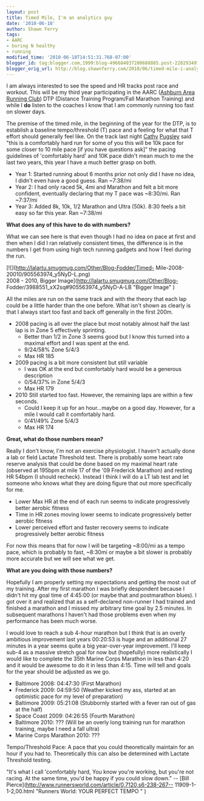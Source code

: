 ```yaml
---
layout: post
title: Timed Mile, I'm an analytics guy
date: '2010-06-18'
author: Shawn Ferry
tags:
- AARC
- boring N healthy
- running
modified_time: '2010-06-18T14:51:31.768-07:00'
blogger_id: tag:blogger.com,1999:blog-496684037280688885.post-2202934913446786834
blogger_orig_url: http://blog.shawnferry.com/2010/06/timed-mile-i-analytics-guy.html
---
```


I am always interested to see the speed and HR tracks post race and workout.
This will be my third year participating in the AARC ([Ashburn Area Running
Club](http://www.runashburn.org)) DTP (Distance Training Program/Fall Marathon
Training) and while I **do** listen to the coaches I know that I am commonly
running too fast on slower days.

The premise of the timed mile, in the beginning of the year for the DTP, is to
establish a baseline tempo/threshold (T) pace and a feeling for what that T
effort should generally feel like. On the track last night
[Cathy](http://www.runwashington.com/archive0209/features/profileCathyPugsley06.html
"Washington Running Report, 2006" )
[Pugsley](http://prtrainingprograms.com/coaches "Potomac River Running
Training Programs, Coaches" ) said "this is a comfortably hard run for some of
you this will be 10k pace for some closer to 10 mile pace [if you have
questions ask]" the pacing guidelines of 'comfortably hard' and 10K pace
didn't mean much to me the last two years, this year I have a much better
grasp on both.

  * Year 1: Started running about 6 months prior not only did I have no idea, I didn't even have a good guess. Ran ~7:38/mi
  * Year 2: I had only raced 5k, 4mi and Marathon and felt a bit more confident, eventually declaring that my T pace was ~8:30/mi. Ran ~7:37/mi
  * Year 3: Added 8k, 10k, 1/2 Marathon and Ultra (50k). 8:30 feels a bit easy so far this year. Ran ~7:38/mi

**What does any of this have to do with numbers?**

What we can see here is that even though I had no idea on pace at first and
then when I did I ran relatively consistent times, the difference is in the
numbers I get from using high tech running gadgets and how I feel during the
run.  

[![](http://lalartu.smugmug.com/Other/Blog-Fodder/Timed-
Mile-2008-20010/905563974_y5NyD-L.png)  
2008 - 2010, Bigger Image](http://lalartu.smugmug.com/Other/Blog-
Fodder/3988551_xX2sq#905563974_y5NyD-A-LB "Bigger Image" )

All the miles are run on the same track and with the theory that each lap
could be a little harder than the one before. What isn't shown as clearly is
that I always start too fast and back off generally in the first 200m.

  * 2008 pacing is all over the place but most notably almost half the last lap is in Zone 5 effectively sprinting. 
    * Better than 1/2 in Zone 3 seems good but I know this turned into a maximal effort and I was spent at the end.
    * 9/24/58% Zone 5/4/3
    * Max HR 185
  * 2009 pacing is a bit more consistent but still variable 
    * I was OK at the end but comfortably hard would be a generous description
    * 0/54/37% in Zone 5/4/3
    * Max HR 179
  * 2010 Still started too fast. However, the remaining laps are within a few seconds. 
    * Could I keep it up for an hour...maybe on a good day. However, for a mile I would call it comfortably hard.
    * 0/41/49% Zone 5/4/3
    * Max HR 174

**Great, what do those numbers mean?**

Really I don't know, I'm not an exercise physiologist. I haven't actually done
a lab or field Lactate Threshold test. There is probably some heart rate
reserve analysis that could be done based on my maximal heart rate (observed
at 195bpm at mile 17 of the '09 Frederick Marathon) and resting HR 54bpm (I
should recheck). Instead I think I will do a LT lab test and let someone who
knows what they are doing figure that out more specifically for me.

  * Lower Max HR at the end of each run seems to indicate progressively better aerobic fitness
  * Time in HR zones moving lower seems to indicate progressively better aerobic fitness
  * Lower perceived effort and faster recovery seems to indicate progressively better aerobic fitness

For now this means that for now I will be targeting ~8:00/mi as a tempo pace,
which is probably to fast, ~8:30mi or maybe a bit slower is probably more
accurate but we will see what we get.

**What are you doing with those numbers?**

Hopefully I am properly setting my expectations and getting the most out of my
training. After my first marathon I was briefly despondent because I didn't
hit my goal time of 4:45:00 (or maybe that and postmarathon blues). I got over
it and realized that as a self-declared non-runner I had trained and finished
a marathon and I missed my arbitrary time goal by 2.5 minutes. In subsequent
marathons I haven't had those problems even when my performance has been much
worse.

I would love to reach a sub 4-hour marathon but I think that is an overly
ambitious improvement last years 00:20:53 is huge and an additional 27 minutes
in a year seems quite a big year-over-year improvement. I'll keep sub-4 as a
massive stretch goal for now but (hopefully) more realistically I would like
to complete the 35th Marine Corps Marathon in less than 4:20 and it would be
awesome to do it in less than 4:15. Time will tell and goals for the year
should be adjusted as we go.

  * Baltimore 2008: 04:47:30 (First Marathon)
  * Frederick 2009: 04:59:50 (Weather kicked my ass, started at an optimistic pace for my level of preparation)
  * Baltimore 2009: 05:21:08 (Stubbornly started with a fever ran out of gas at the half)
  * Space Coast 2009: 04:26:55 (Fourth Marathon)
  * Baltimore 2010: ??? (Will be an overly long training run for marathon training, maybe I need a fall ultra)
  * Marine Corps Marathon 2010: ???

Tempo/Threshold Pace: A pace that you could theoretically maintain for an hour
if you had to. Theoretically this can also be determined with Lactate
Threshold testing.

"It's what I call 'comfortably hard, You know you're working, but you're not
racing. At the same time, you'd be happy if you could slow down." -- [Bill
Pierce](http://www.runnersworld.com/article/0,7120,s6-238-267--
11909-1-1-2,00.html "Runners World: YOUR PERFECT TEMPO " )  

